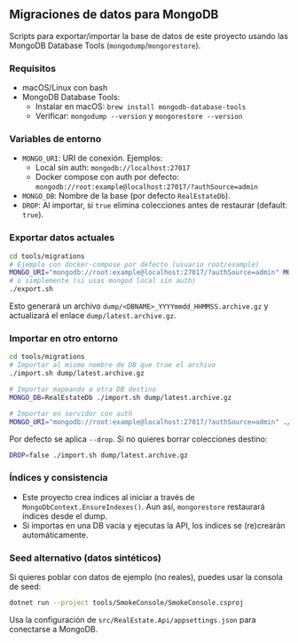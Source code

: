 ## Migraciones de datos para MongoDB

Scripts para exportar/importar la base de datos de este proyecto usando las MongoDB Database Tools (`mongodump`/`mongorestore`).

### Requisitos

- macOS/Linux con bash
- MongoDB Database Tools:
  - Instalar en macOS: `brew install mongodb-database-tools`
  - Verificar: `mongodump --version` y `mongorestore --version`

### Variables de entorno

- `MONGO_URI`: URI de conexión. Ejemplos:
  - Local sin auth: `mongodb://localhost:27017`
  - Docker compose con auth por defecto: `mongodb://root:example@localhost:27017/?authSource=admin`
- `MONGO_DB`: Nombre de la base (por defecto `RealEstateDb`).
- `DROP`: Al importar, si `true` elimina colecciones antes de restaurar (default: `true`).

### Exportar datos actuales

```bash
cd tools/migrations
# Ejemplo con docker-compose por defecto (usuario root/example)
MONGO_URI="mongodb://root:example@localhost:27017/?authSource=admin" MONGO_DB=RealEstateDb ./export.sh
# o simplemente (si usas mongod local sin auth)
./export.sh
```

Esto generará un archivo `dump/<DBNAME>_YYYYmmdd_HHMMSS.archive.gz` y actualizará el enlace `dump/latest.archive.gz`.

### Importar en otro entorno

```bash
cd tools/migrations
# Importar al mismo nombre de DB que trae el archivo
./import.sh dump/latest.archive.gz

# Importar mapeando a otra DB destino
MONGO_DB=RealEstateDb ./import.sh dump/latest.archive.gz

# Importar en servidor con auth
MONGO_URI="mongodb://root:example@localhost:27017/?authSource=admin" ./import.sh
```

Por defecto se aplica `--drop`. Si no quieres borrar colecciones destino:

```bash
DROP=false ./import.sh dump/latest.archive.gz
```

### Índices y consistencia

- Este proyecto crea índices al iniciar a través de `MongoDbContext.EnsureIndexes()`. Aun así, `mongorestore` restaurará índices desde el dump.
- Si importas en una DB vacía y ejecutas la API, los índices se (re)crearán automáticamente.

### Seed alternativo (datos sintéticos)

Si quieres poblar con datos de ejemplo (no reales), puedes usar la consola de seed:

```bash
dotnet run --project tools/SmokeConsole/SmokeConsole.csproj
```

Usa la configuración de `src/RealEstate.Api/appsettings.json` para conectarse a MongoDB.


